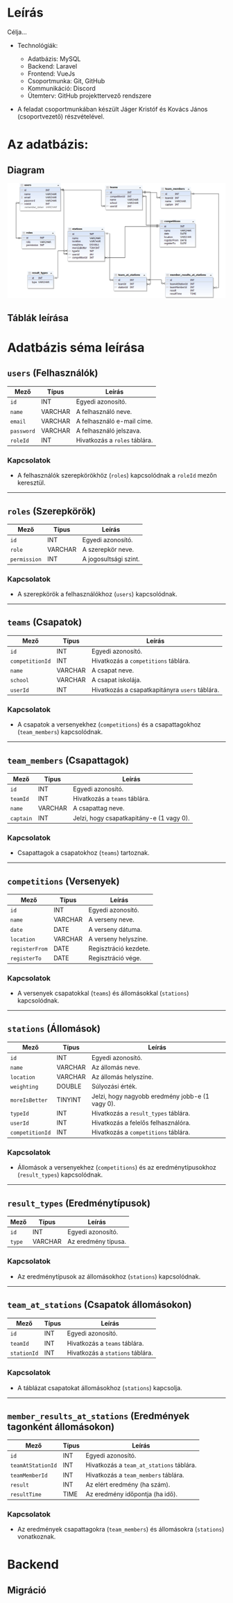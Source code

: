 # Leírás

Célja...

- Technológiák:

  - Adatbázis: MySQL
  - Backend: Laravel
  - Frontend: VueJs
  - Csoportmunka: Git, GitHub
  - Kommunikáció: Discord
  - Ütemterv: GitHub projekttervező rendszere

- A feladat csoportmunkában készült Jáger Kristóf és Kovács János (csoportvezető) részvételével.

# Az adatbázis:

## Diagram

![Diagram](/documents/diagram_new.png)

## Táblák leírása
# Adatbázis séma leírása

## `users` (Felhasználók)
| Mező              | Típus    | Leírás                                     |
|--------------------|----------|-------------------------------------------|
| `id`              | INT      | Egyedi azonosító.                         |
| `name`            | VARCHAR  | A felhasználó neve.                       |
| `email`           | VARCHAR  | A felhasználó e-mail címe.                |
| `password`        | VARCHAR  | A felhasználó jelszava.                   |
| `roleId`          | INT      | Hivatkozás a `roles` táblára.             |

### Kapcsolatok
- A felhasználók szerepkörökhöz (`roles`) kapcsolódnak a `roleId` mezőn keresztül.

---

## `roles` (Szerepkörök)
| Mező         | Típus    | Leírás                            |
|--------------|----------|------------------------------------|
| `id`         | INT      | Egyedi azonosító.                 |
| `role`       | VARCHAR  | A szerepkör neve.                 |
| `permission` | INT      | A jogosultsági szint.             |

### Kapcsolatok
- A szerepkörök a felhasználókhoz (`users`) kapcsolódnak.

---

## `teams` (Csapatok)
| Mező            | Típus    | Leírás                           |
|------------------|----------|----------------------------------|
| `id`            | INT      | Egyedi azonosító.               |
| `competitionId` | INT      | Hivatkozás a `competitions` táblára. |
| `name`          | VARCHAR  | A csapat neve.                  |
| `school`        | VARCHAR  | A csapat iskolája.              |
| `userId`        | INT      | Hivatkozás a csapatkapitányra `users` táblára. |

### Kapcsolatok
- A csapatok a versenyekhez (`competitions`) és a csapattagokhoz (`team_members`) kapcsolódnak.

---

## `team_members` (Csapattagok)
| Mező         | Típus    | Leírás                           |
|--------------|----------|----------------------------------|
| `id`         | INT      | Egyedi azonosító.               |
| `teamId`     | INT      | Hivatkozás a `teams` táblára.   |
| `name`       | VARCHAR  | A csapattag neve.               |
| `captain`    | INT      | Jelzi, hogy csapatkapitány-e (1 vagy 0). |

### Kapcsolatok
- Csapattagok a csapatokhoz (`teams`) tartoznak.

---

## `competitions` (Versenyek)
| Mező           | Típus    | Leírás                           |
|-----------------|----------|----------------------------------|
| `id`           | INT      | Egyedi azonosító.               |
| `name`         | VARCHAR  | A verseny neve.                 |
| `date`         | DATE     | A verseny dátuma.               |
| `location`     | VARCHAR  | A verseny helyszíne.            |
| `registerFrom` | DATE     | Regisztráció kezdete.           |
| `registerTo`   | DATE     | Regisztráció vége.              |

### Kapcsolatok
- A versenyek csapatokkal (`teams`) és állomásokkal (`stations`) kapcsolódnak.

---

## `stations` (Állomások)
| Mező           | Típus    | Leírás                           |
|-----------------|----------|----------------------------------|
| `id`           | INT      | Egyedi azonosító.               |
| `name`         | VARCHAR  | Az állomás neve.                |
| `location`     | VARCHAR  | Az állomás helyszíne.           |
| `weighting`    | DOUBLE   | Súlyozási érték.                |
| `moreIsBetter` | TINYINT  | Jelzi, hogy nagyobb eredmény jobb-e (1 vagy 0). |
| `typeId`       | INT      | Hivatkozás a `result_types` táblára. |
| `userId`       | INT      | Hivatkozás a felelős felhasználóra. |
| `competitionId`| INT      | Hivatkozás a `competitions` táblára. |

### Kapcsolatok
- Állomások a versenyekhez (`competitions`) és az eredménytípusokhoz (`result_types`) kapcsolódnak.

---

## `result_types` (Eredménytípusok)
| Mező  | Típus    | Leírás                           |
|-------|----------|----------------------------------|
| `id`  | INT      | Egyedi azonosító.               |
| `type`| VARCHAR  | Az eredmény típusa.             |

### Kapcsolatok
- Az eredménytípusok az állomásokhoz (`stations`) kapcsolódnak.

---

## `team_at_stations` (Csapatok állomásokon)
| Mező          | Típus    | Leírás                           |
|---------------|----------|----------------------------------|
| `id`          | INT      | Egyedi azonosító.               |
| `teamId`      | INT      | Hivatkozás a `teams` táblára.   |
| `stationId`   | INT      | Hivatkozás a `stations` táblára.|

### Kapcsolatok
- A táblázat csapatokat állomásokhoz (`stations`) kapcsolja.

---

## `member_results_at_stations` (Eredmények tagonként állomásokon)
| Mező            | Típus    | Leírás                           |
|------------------|----------|----------------------------------|
| `id`            | INT      | Egyedi azonosító.               |
| `teamAtStationId`| INT      | Hivatkozás a `team_at_stations` táblára. |
| `teamMemberId`  | INT      | Hivatkozás a `team_members` táblára. |
| `result`        | INT      | Az elért eredmény (ha szám).              |
| `resultTime`    | TIME     | Az eredmény időpontja (ha idő).          |

### Kapcsolatok
- Az eredmények csapattagokra (`team_members`) és állomásokra (`stations`) vonatkoznak.

# Backend

## Migráció